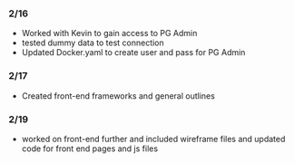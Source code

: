 ### 2/16
- Worked with Kevin to gain access to PG Admin
- tested dummy data to test connection
- Updated Docker.yaml to create user and pass for PG Admin

### 2/17
- Created front-end frameworks and general outlines

### 2/19
- worked on front-end further and included wireframe files and updated code for front end pages and js files
